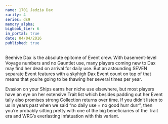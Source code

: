 ```yaml
---
name: 1701 Jadzia Dax
rarity: 4
series: ds9
memory_alpha:
bigbook_tier: 6
in_portal: true
date: 04/04/2016
published: true
---
```


Beehive Dax is the absolute epitome of Event crew. With basement-level Voyage numbers and no Gauntlet use, many players coming new to Dax may find her dead on arrival for daily use. But an astounding SEVEN separate Event features with a skyhigh Dax Event count on top of that means that you’re going to be thawing her several times per year.

Evasion on your Ships earns her niche use elsewhere, but most players have an eye on her extensive Trait list which besides padding out her Event tally also promises strong Collection returns over time. If you didn’t listen to us in years past when we said “no daily use = no good hurr durr”, then you’re probably sitting pretty with one of the big beneficiaries of the Trait era and WRG’s everlasting infatuation with this variant.
